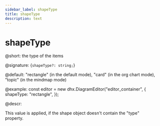 ```yaml
---
sidebar_label: shapeType
title: shapeType
description: text
---
```


# shapeType

@short: the type of the items

@signature: {`shapeType?: string;`}

@default: "rectangle" (in the default mode), "card" (in the org chart mode), "topic" (in the mindmap mode)

@example:
const editor = new dhx.DiagramEditor("editor_container", {
    shapeType: "rectangle",
});

@descr:

This value is applied, if the shape object doesn't contain the "type" property.
